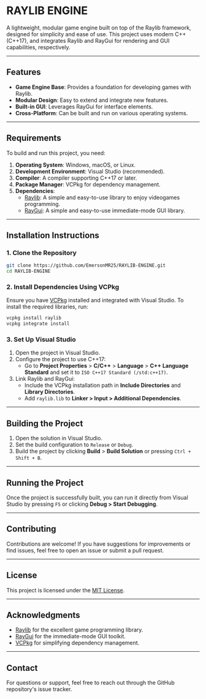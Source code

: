 # RAYLIB ENGINE

A lightweight, modular game engine built on top of the Raylib framework, designed for simplicity and ease of use. This project uses modern C++ (C++17), and integrates Raylib and RayGui for rendering and GUI capabilities, respectively.

---

## Features

- **Game Engine Base**: Provides a foundation for developing games with Raylib.
- **Modular Design**: Easy to extend and integrate new features.
- **Built-in GUI**: Leverages RayGui for interface elements.
- **Cross-Platform**: Can be built and run on various operating systems.

---

## Requirements

To build and run this project, you need:

1. **Operating System**: Windows, macOS, or Linux.
2. **Development Environment**: Visual Studio (recommended).
3. **Compiler**: A compiler supporting C++17 or later.
4. **Package Manager**: VCPkg for dependency management.
5. **Dependencies**:
   - [Raylib](https://www.raylib.com/): A simple and easy-to-use library to enjoy videogames programming.
   - [RayGui](https://github.com/raysan5/raygui): A simple and easy-to-use immediate-mode GUI library.

---

## Installation Instructions

### 1. Clone the Repository
```bash
git clone https://github.com/EmersonMR25/RAYLIB-ENGINE.git
cd RAYLIB-ENGINE
```

### 2. Install Dependencies Using VCPkg

Ensure you have [VCPkg](https://github.com/microsoft/vcpkg) installed and integrated with Visual Studio. To install the required libraries, run:
```bash
vcpkg install raylib
vcpkg integrate install
```

### 3. Set Up Visual Studio

1. Open the project in Visual Studio.
2. Configure the project to use C++17:
   - Go to **Project Properties** > **C/C++** > **Language** > **C++ Language Standard** and set it to `ISO C++17 Standard (/std:c++17)`.
3. Link Raylib and RayGui:
   - Include the VCPkg installation path in **Include Directories** and **Library Directories**.
   - Add `raylib.lib` to **Linker > Input > Additional Dependencies**.

---

## Building the Project

1. Open the solution in Visual Studio.
2. Set the build configuration to `Release` or `Debug`.
3. Build the project by clicking **Build** > **Build Solution** or pressing `Ctrl + Shift + B`.

---

## Running the Project

Once the project is successfully built, you can run it directly from Visual Studio by pressing `F5` or clicking **Debug > Start Debugging**.

---

## Contributing

Contributions are welcome! If you have suggestions for improvements or find issues, feel free to open an issue or submit a pull request.

---

## License

This project is licensed under the [MIT License](LICENSE).

---

## Acknowledgments

- [Raylib](https://www.raylib.com/) for the excellent game programming library.
- [RayGui](https://github.com/raysan5/raygui) for the immediate-mode GUI toolkit.
- [VCPkg](https://github.com/microsoft/vcpkg) for simplifying dependency management.

---

## Contact

For questions or support, feel free to reach out through the GitHub repository's issue tracker.

